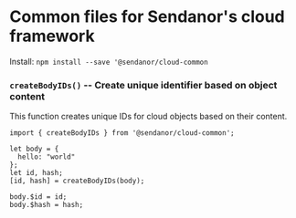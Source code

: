 Common files for Sendanor's cloud framework
===========================================

Install: `npm install --save '@sendanor/cloud-common`

### `createBodyIDs()` -- Create unique identifier based on object content 

This function creates unique IDs for cloud objects based on their content.

```
import { createBodyIDs } from '@sendanor/cloud-common';

let body = {
  hello: "world"
};
let id, hash;
[id, hash] = createBodyIDs(body);

body.$id = id;
body.$hash = hash;
```
